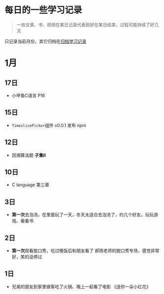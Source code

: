 # 每日的一些学习记录

> 一些文章、书、视频在某日记录代表刚好在某日结束，过程可能持续了好几天

只记录当前月份，其它归档在[归档学习记录](./daily/)

# 1月

## 17日

- 小甲鱼C语言 P16

## 15日

- `TimeslicePicker`组件 v0.0.1 发布 npm

## 12日

- 回溯算法题 **子集II**

## 10日

- C language 第三章

## 3日

- **第一次**去泡汤，在里面玩了一天，冬天太适合去泡汤了，约几个好友，玩玩游戏、看看书

## 2日

- **第一次**观看脱口秀，吃过晚饭后和朋友看了 郝雨老师的脱口秀专场，感觉非常好，笑的没停过

## 1日

- 兄弟的朋友到家里做客吃了火锅、晚上一起看了电影 《送你一朵小红花》
